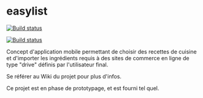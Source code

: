 # easylist

[![Build status](https://build.mobile.azure.com/v0.1/apps/bbc9d35b-8525-48a7-925c-21d027683bfc/branches/master/badge)](https://mobile.azure.com)

[![Build status](https://ci.appveyor.com/api/projects/status/himrjxftdy46j4n7?svg=true)](https://ci.appveyor.com/project/thibaudcomte/easylist)


Concept d'application mobile permettant de choisir des recettes de cuisine et d'importer les ingrédients requis à des sites de commerce en ligne de type "drive" définis par l'utilisateur final.

Se référer au Wiki du projet pour plus d'infos.

Ce projet est en phase de prototypage, et est fourni tel quel.
